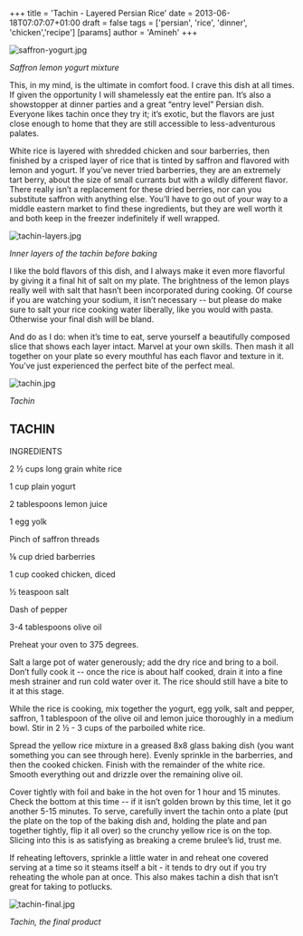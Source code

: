 +++
title = 'Tachin - Layered Persian Rice'
date = 2013-06-18T07:07:07+01:00
draft = false
tags = ['persian', 'rice', 'dinner', 'chicken','recipe']
[params]
author = 'Amineh'
+++


![saffron-yogurt.jpg](/tachin/saffron-yogurt.jpg)

*Saffron lemon yogurt mixture*

This, in my mind, is the ultimate in comfort food. I crave this dish at all times. If given the opportunity I will
shamelessly eat the entire pan. It’s also a showstopper at dinner parties and a great “entry level” Persian dish.
Everyone likes tachin once they try it; it’s exotic, but the flavors are just close enough to home that they are still
accessible to less-adventurous palates.

White rice is layered with shredded chicken and sour barberries, then finished by a crisped layer of rice that is tinted
by saffron and flavored with lemon and yogurt. If you’ve never tried barberries, they are an extremely tart berry, about
the size of small currants but with a wildly different flavor. There really isn’t a replacement for these dried berries,
nor can you substitute saffron with anything else. You’ll have to go out of your way to a middle eastern market to find
these ingredients, but they are well worth it and both keep in the freezer indefinitely if well wrapped.

![tachin-layers.jpg](/tachin/tachin-layers.jpg)

*Inner layers of the tachin before baking*

I like the bold flavors of this dish, and I always make it even more flavorful by giving it a final hit of salt on my
plate. The brightness of the lemon plays really well with salt that hasn’t been incorporated during cooking. Of course
if you are watching your sodium, it isn’t necessary -- but please do make sure to salt your rice cooking water
liberally, like you would with pasta. Otherwise your final dish will be bland.

And do as I do: when it’s time to eat, serve yourself a beautifully composed slice that shows each layer intact. Marvel
at your own skills. Then mash it all together on your plate so every mouthful has each flavor and texture in it. You’ve
just experienced the perfect bite of the perfect meal.

![tachin.jpg](/tachin/tachin.jpg)

*Tachin*

## TACHIN

INGREDIENTS

2 ½ cups long grain white rice

1 cup plain yogurt

2 tablespoons lemon juice

1 egg yolk

Pinch of saffron threads

⅛ cup dried barberries

1 cup cooked chicken, diced

½ teaspoon salt

Dash of pepper

3-4 tablespoons olive oil

Preheat your oven to 375 degrees.

Salt a large pot of water generously; add the dry rice and bring to a boil. Don’t fully cook it -- once the rice is
about half cooked, drain it into a fine mesh strainer and run cold water over it. The rice should still have a bite to
it at this stage.

While the rice is cooking, mix together the yogurt, egg yolk, salt and pepper, saffron, 1 tablespoon of the olive oil
and lemon juice thoroughly in a medium bowl. Stir in 2 ½ - 3 cups of the parboiled white rice.

Spread the yellow rice mixture in a greased 8x8 glass baking dish (you want something you can see through here). Evenly
sprinkle in the barberries, and then the cooked chicken. Finish with the remainder of the white rice. Smooth everything
out and drizzle over the remaining olive oil.

Cover tightly with foil and bake in the hot oven for 1 hour and 15 minutes. Check the bottom at this time -- if it isn’t
golden brown by this time, let it go another 5-15 minutes. To serve, carefully invert the tachin onto a plate (put the
plate on the top of the baking dish and, holding the plate and pan together tightly, flip it all over) so the crunchy
yellow rice is on the top. Slicing into this is as satisfying as breaking a creme brulee’s lid, trust me.

If reheating leftovers, sprinkle a little water in and reheat one covered serving at a time so it steams itself a bit -
it tends to dry out if you try reheating the whole pan at once. This also makes tachin a dish that isn’t great for
taking to potlucks.

![tachin-final.jpg](/tachin-final.jpg)

*Tachin, the final product*





